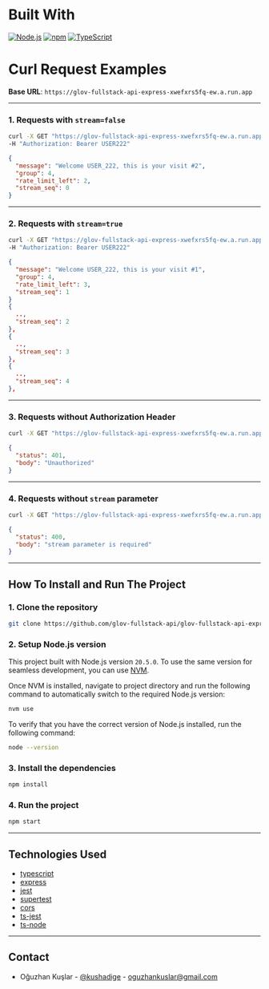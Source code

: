 
# Built With

[![Node.js][Node.js]][Node.js-url] 
[![npm][npm]][Npm-url]
[![TypeScript][TypeScript]][TypeScript-url]

# Curl Request Examples

**Base URL**: `https://glov-fullstack-api-express-xwefxrs5fq-ew.a.run.app`

---

### 1. Requests with `stream=false`

```sh
curl -X GET "https://glov-fullstack-api-express-xwefxrs5fq-ew.a.run.app?stream=false" \
-H "Authorization: Bearer USER222"
```

```json
{
  "message": "Welcome USER_222, this is your visit #2",
  "group": 4,
  "rate_limit_left": 2,
  "stream_seq": 0
}
```

---

### 2. Requests with `stream=true`

```sh
curl -X GET "https://glov-fullstack-api-express-xwefxrs5fq-ew.a.run.app?stream=true" \
-H "Authorization: Bearer USER222"
```


```json
{
  "message": "Welcome USER_222, this is your visit #1",
  "group": 4,
  "rate_limit_left": 3,
  "stream_seq": 1
}
{
  ..,
  "stream_seq": 2
},
{
  ..,
  "stream_seq": 3
},
{
  ..,
  "stream_seq": 4
},
```

---

### 3. Requests without Authorization Header

```sh
curl -X GET "https://glov-fullstack-api-express-xwefxrs5fq-ew.a.run.app?stream=false"
```

```json
{
  "status": 401,
  "body": "Unauthorized"
}
```

---

### 4. Requests without `stream` parameter

```sh
curl -X GET "https://glov-fullstack-api-express-xwefxrs5fq-ew.a.run.app"
```

```json
{
  "status": 400,
  "body": "stream parameter is required"
}
```

---

## How To Install and Run The Project

### 1. Clone the repository

```bash
git clone https://github.com/glov-fullstack-api/glov-fullstack-api-express.git
```


### 2. Setup Node.js version

This project built with Node.js version `20.5.0`. To use the same version for seamless development, you can use [NVM]((https://github.com/nvm-sh/nvm#installation-and-update)).

Once NVM is installed, navigate to project directory and run the following command to automatically switch to the required Node.js version:

```bash
nvm use
```

To verify that you have the correct version of Node.js installed, run the following command:

```bash
node --version
```

### 3. Install the dependencies
```bash
npm install
```

### 4. Run the project
```bash
npm start
```
---

## Technologies Used

- [typescript](https://www.npmjs.com/package/typescript)
- [express](https://www.npmjs.com/package/express)
- [jest](https://www.npmjs.com/package/jest)
- [supertest](https://www.npmjs.com/package/supertest)
- [cors](https://www.npmjs.com/package/cors)
- [ts-jest](https://www.npmjs.com/package/ts-jest)
- [ts-node](https://www.npmjs.com/package/ts-node)

---

## Contact

- Oğuzhan Kuşlar - [@kushadige](https://github.com/kushadige) -
  oguzhankuslar@gmail.com


[Node.js]: https://img.shields.io/badge/Node.js-43853D?style=for-the-badge&logo=node.js&logoColor=white
[Node.js-url]: https://nodejs.org/
[Npm]: https://img.shields.io/badge/npm-CB3837?style=for-the-badge&logo=npm&logoColor=white
[Npm-url]: https://www.npmjs.com/
[TypeScript]: https://img.shields.io/badge/TypeScript-3178C6?style=for-the-badge&logo=typescript&logoColor=white
[TypeScript-url]: https://www.typescriptlang.org/
